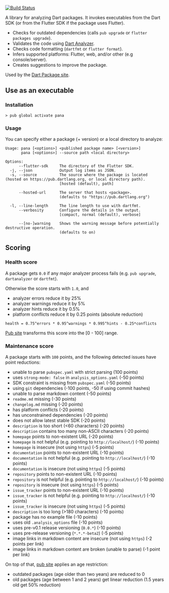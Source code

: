 [![Build Status](https://travis-ci.org/dart-lang/pana.svg?branch=master)](https://travis-ci.org/dart-lang/pana)

A library for analyzing Dart packages. It invokes executables from the Dart SDK
(or from the Flutter SDK if the package uses Flutter).

* Checks for outdated dependencies (calls `pub upgrade` or `flutter packages upgrade`).
* Validates the code using [Dart Analyzer](https://www.dartlang.org/tools/analyzer).
* Checks code formatting (`dartfmt` or `flutter format`).
* Infers supported platforms: Flutter, web, and/or other (e.g console/server).
* Creates suggestions to improve the package.

Used by the [Dart Package site](https://pub.dartlang.org/).

## Use as an executable

### Installation

```console
> pub global activate pana
```

### Usage

You can specify either a package (+ version) or a local directory to analyze:

```
Usage: pana [<options>] <published package name> [<version>]
       pana [<options>] --source path <local directory>

Options:
      --flutter-sdk     The directory of the Flutter SDK.
  -j, --json            Output log items as JSON.
  -s, --source          The source where the package is located (hosted on https://pub.dartlang.org, or local directory path).
                        [hosted (default), path]
  
      --hosted-url      The server that hosts <package>.
                        (defaults to "https://pub.dartlang.org")
  
  -l, --line-length     The line length to use with dartfmt.
      --verbosity       Configure the details in the output.
                        [compact, normal (default), verbose]
  
      --[no-]warning    Shows the warning message before potentially destructive operation.
                        (defaults to on)
```

## Scoring

### Health score

A package gets `0.0` if any major analyzer process fails (e.g. `pub upgrade`,
`dartanalyzer` or `dartfmt`).

Otherwise the score starts with `1.0`, and
- analyzer errors reduce it by 25%
- analyzer warnings reduce it by 5%
- analyzer hints reduce it by 0.5%
- platform conflicts reduce it by 0.25 points (absolute reduction)

`health = 0.75^errors * 0.95^warnings * 0.995^hints - 0.25*conflicts`

[Pub site](https://pub.dartlang.org/) transforms this score into the [0 - 100] range.

### Maintenance score

A package starts with `100` points, and the following detected issues have point reductions:
- unable to parse `pubspec.yaml` with strict parsing (100 points)
- uses `strong-mode: false` in `analysis_options.yaml` (-50 points)
- SDK constraint is missing from `pubspec.yaml` (-50 points)
- using `git` dependencies (-100 points, -50 if using commit hashes)
- unable to parse markdown content (-50 points)
- `readme.md` missing (-30 points)
- `changelog.md` missing (-20 points)
- has platform conflicts (-20 points)
- has unconstrained dependencies (-20 points)
- does not allow latest stable SDK (-20 points)
- `description` is too short (<60 characters) (-20 points)
- `description` contains too many non-ASCII characters (-20 points)
- `homepage` points to non-existent URL (-20 points)
- `homepage` is not helpful (e.g. pointing to `http://localhost/`) (-10 points)
- `homepage` is insecure (not using `https`) (-5 points)
- `documentation` points to non-existent URL (-10 points)
- `documentation` is not helpful (e.g. pointing to `http://localhost/`) (-10 points)
- `documentation` is insecure (not using `https`) (-5 points)
- `repository` points to non-existent URL (-10 points)
- `repository` is not helpful (e.g. pointing to `http://localhost/`) (-10 points)
- `repository` is insecure (not using `https`) (-5 points)
- `issue_tracker` points to non-existent URL (-10 points)
- `issue_tracker` is not helpful (e.g. pointing to `http://localhost/`) (-10 points)
- `issue_tracker` is insecure (not using `https`) (-5 points)
- `description` is too long (>180 characters) (-10 points)
- package has no example file (-10 points)
- uses old `.analysis_options` file (-10 points)
- uses pre-v0.1 release versioning (`0.0.*`) (-10 points)
- uses pre-release versioning (`*.*.*-beta2`) (-5 points)
- image links in markdown content are insecure (not using `https`) (-2 points per link) 
- image links in markdown content are broken (unable to parse) (-1 point per link) 

On top of that, [pub site](https://pub.dartlang.org/) applies an age restriction:
 - outdated packages (age older than two years) are reduced to 0
 - old packages (age between 1 and 2 years) get linear reduction (1.5 years old get 50% reduction)
